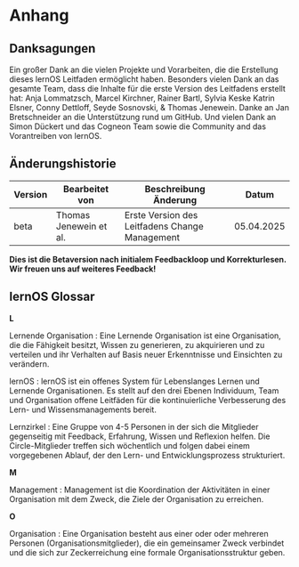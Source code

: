 # Anhang

## Danksagungen

Ein großer Dank an die vielen Projekte und Vorarbeiten, die die Erstellung dieses lernOS Leitfaden ermöglicht haben.
Besonders vielen Dank an das gesamte Team, dass die Inhalte für die erste Version des Leitfadens erstellt hat: Anja Lommatzsch, Marcel Kirchner, Rainer Bartl, Sylvia Keske Katrin Elsner, Conny Dettloff, Seyde Sosnovski, & Thomas Jenewein.
Danke an Jan Bretschneider an die Unterstützung rund um GitHub. 
Und vielen Dank an Simon Dückert und das Cogneon Team sowie die Community and das Vorantreiben von lernOS.

## Änderungshistorie

| Version | Bearbeitet von          | Beschreibung Änderung                                                 | Datum      |
| ------- | ----------------------- | --------------------------------------------------------------------- | ---------- |
| beta    | Thomas Jenewein et al.  | Erste Version des Leitfadens Change Management                        | 05.04.2025 |

**Dies ist die Betaversion nach initialem Feedbackloop und Korrekturlesen. Wir freuen uns auf weiteres Feedback!**

## lernOS Glossar

**L**

Lernende Organisation
: Eine Lernende Organisation ist eine Organisation, die die Fähigkeit besitzt, Wissen zu generieren, zu akquirieren und zu verteilen und ihr Verhalten auf Basis neuer Erkenntnisse und Einsichten zu verändern.

lernOS
: lernOS ist ein offenes System für Lebenslanges Lernen und Lernende Organisationen. Es stellt auf den drei Ebenen Individuum, Team und Organisation offene Leitfäden für die kontinuierliche Verbesserung des Lern- und Wissensmanagements bereit.

Lernzirkel
: Eine Gruppe von 4-5 Personen in der sich die Mitglieder gegenseitig mit Feedback, Erfahrung, Wissen und Reflexion helfen. Die Circle-Mitglieder treffen sich wöchentlich und folgen dabei einem vorgegebenen Ablauf, der den Lern- und Entwicklungsprozess  strukturiert.

**M**

Management
: Management ist die Koordination der Aktivitäten in einer Organisation mit dem Zweck, die Ziele der Organisation zu erreichen.

**O**

Organisation
: Eine Organisation besteht aus einer oder oder mehreren Personen (Organisationsmitglieder), die ein gemeinsamer Zweck verbindet und die sich zur Zeckerreichung eine formale Organisationsstruktur geben.
